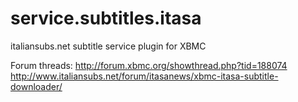 service.subtitles.itasa
==========================

italiansubs.net subtitle service plugin for XBMC

Forum threads: 
http://forum.xbmc.org/showthread.php?tid=188074
http://www.italiansubs.net/forum/itasanews/xbmc-itasa-subtitle-downloader/